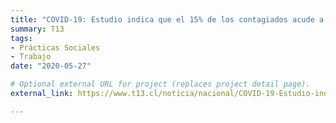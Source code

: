 ```yaml
---
title: "COVID-19: Estudio indica que el 15% de los contagiados acude a trabajar más de una vez a la semana"
summary: T13
tags:
- Prácticas Sociales
- Trabajo
date: "2020-05-27"

# Optional external URL for project (replaces project detail page).
external_link: https://www.t13.cl/noticia/nacional/COVID-19-Estudio-indica-que-el-15-de-los-contagiados-acude-a-trabajar-mas-de-una-vez-a-la-semana

---
```

